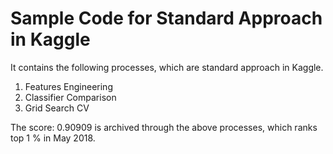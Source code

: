 Sample Code for Standard Approach in Kaggle
===
It contains the following processes, which are standard approach in Kaggle.

1. Features Engineering
1. Classifier Comparison
1. Grid Search CV

The score: 0.90909 is archived through the above processes, which ranks top 1 % in May 2018. 

